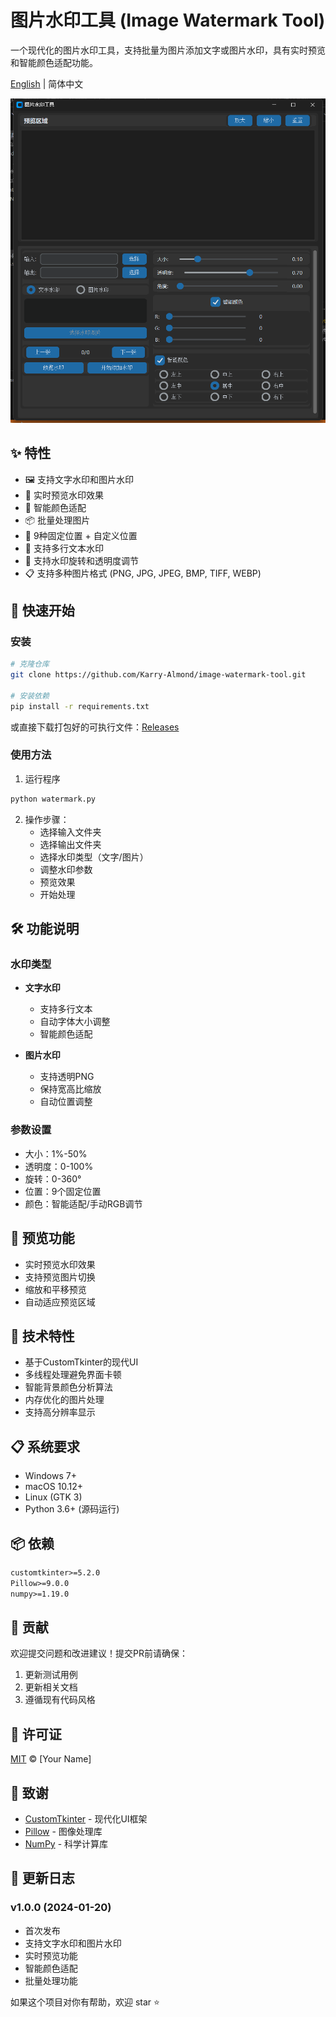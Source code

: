# 图片水印工具 (Image Watermark Tool)

一个现代化的图片水印工具，支持批量为图片添加文字或图片水印，具有实时预览和智能颜色适配功能。

[English](./README_EN.md) | 简体中文

![预览图](./preview.png)

## ✨ 特性

- 🖼️ 支持文字水印和图片水印
- 👀 实时预览水印效果
- 🎨 智能颜色适配
- 📦 批量处理图片
- 🎯 9种固定位置 + 自定义位置
- 📝 支持多行文本水印
- 🔄 支持水印旋转和透明度调节
- 📋 支持多种图片格式 (PNG, JPG, JPEG, BMP, TIFF, WEBP)

## 🚀 快速开始

### 安装

```bash
# 克隆仓库
git clone https://github.com/Karry-Almond/image-watermark-tool.git

# 安装依赖
pip install -r requirements.txt
```

或直接下载打包好的可执行文件：[Releases](https://github.com/yourusername/image-watermark-tool/releases)

### 使用方法

1. 运行程序
```bash
python watermark.py
```

2. 操作步骤：
   - 选择输入文件夹
   - 选择输出文件夹
   - 选择水印类型（文字/图片）
   - 调整水印参数
   - 预览效果
   - 开始处理

## 🛠️ 功能说明

### 水印类型
- **文字水印**
  - 支持多行文本
  - 自动字体大小调整
  - 智能颜色适配
  
- **图片水印**
  - 支持透明PNG
  - 保持宽高比缩放
  - 自动位置调整

### 参数设置
- 大小：1%-50%
- 透明度：0-100%
- 旋转：0-360°
- 位置：9个固定位置
- 颜色：智能适配/手动RGB调节

## 📸 预览功能

- 实时预览水印效果
- 支持预览图片切换
- 缩放和平移预览
- 自动适应预览区域

## 🔧 技术特性

- 基于CustomTkinter的现代UI
- 多线程处理避免界面卡顿
- 智能背景颜色分析算法
- 内存优化的图片处理
- 支持高分辨率显示

## 📋 系统要求

- Windows 7+
- macOS 10.12+
- Linux (GTK 3)
- Python 3.6+ (源码运行)

## 📦 依赖

```txt
customtkinter>=5.2.0
Pillow>=9.0.0
numpy>=1.19.0
```

## 🤝 贡献

欢迎提交问题和改进建议！提交PR前请确保：

1. 更新测试用例
2. 更新相关文档
3. 遵循现有代码风格

## 📄 许可证

[MIT](./LICENSE) © [Your Name]

## 🙏 致谢

- [CustomTkinter](https://github.com/TomSchimansky/CustomTkinter) - 现代化UI框架
- [Pillow](https://python-pillow.org/) - 图像处理库
- [NumPy](https://numpy.org/) - 科学计算库


## 📝 更新日志

### v1.0.0 (2024-01-20)
- 首次发布
- 支持文字水印和图片水印
- 实时预览功能
- 智能颜色适配
- 批量处理功能

如果这个项目对你有帮助，欢迎 star ⭐️
